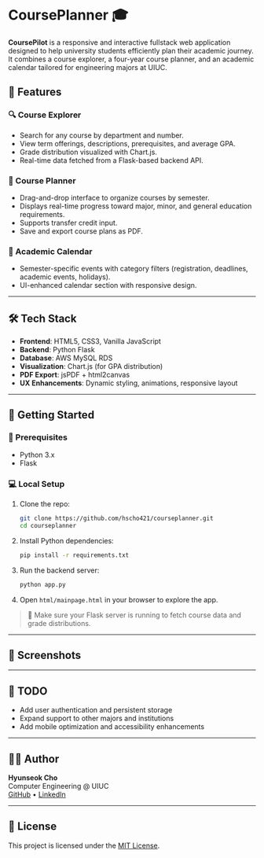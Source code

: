 # CoursePlanner 🎓

**CoursePilot** is a responsive and interactive fullstack web application designed to help university students efficiently plan their academic journey. It combines a course explorer, a four-year course planner, and an academic calendar tailored for engineering majors at UIUC.

## 🌟 Features

### 🔍 Course Explorer
- Search for any course by department and number.
- View term offerings, descriptions, prerequisites, and average GPA.
- Grade distribution visualized with Chart.js.
- Real-time data fetched from a Flask-based backend API.

### 🧭 Course Planner
- Drag-and-drop interface to organize courses by semester.
- Displays real-time progress toward major, minor, and general education requirements.
- Supports transfer credit input.
- Save and export course plans as PDF.

### 📆 Academic Calendar
- Semester-specific events with category filters (registration, deadlines, academic events, holidays).
- UI-enhanced calendar section with responsive design.

---

## 🛠️ Tech Stack

- **Frontend**: HTML5, CSS3, Vanilla JavaScript
- **Backend**: Python Flask
- **Database**: AWS MySQL RDS
- **Visualization**: Chart.js (for GPA distribution)
- **PDF Export**: jsPDF + html2canvas
- **UX Enhancements**: Dynamic styling, animations, responsive layout

---

## 🚀 Getting Started

### 🔧 Prerequisites

- Python 3.x
- Flask

### 💻 Local Setup

1. Clone the repo:
   ```bash
   git clone https://github.com/hscho421/courseplanner.git
   cd courseplanner
   ```

2. Install Python dependencies:
   ```bash
   pip install -r requirements.txt
   ```

3. Run the backend server:
   ```bash
   python app.py
   ```

4. Open `html/mainpage.html` in your browser to explore the app.

> 🔧 Make sure your Flask server is running to fetch course data and grade distributions.

---

## 🎨 Screenshots


---

## 📌 TODO

- Add user authentication and persistent storage
- Expand support to other majors and institutions
- Add mobile optimization and accessibility enhancements

---

## 👨‍💻 Author

**Hyunseok Cho**  
Computer Engineering @ UIUC  
[GitHub](https://github.com/hscho421) • [LinkedIn](https://linkedin.com/in/hyunseok-cho)

---

## 📝 License

This project is licensed under the [MIT License](/LICENSE.md).
